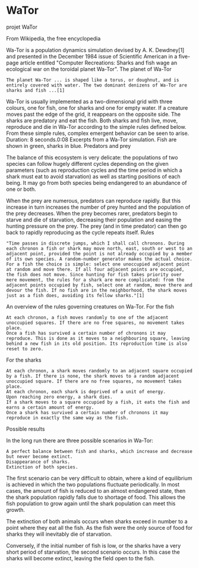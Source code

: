 # WaTor
projet WaTor

From Wikipedia, the free encyclopedia

Wa-Tor is a population dynamics simulation devised by A. K. Dewdney[1] and presented in the December 1984 issue of Scientific American in a five-page article entitled "Computer Recreations: Sharks and fish wage an ecological war on the toroidal planet Wa-Tor".
The planet of Wa-Tor

    The planet Wa-Tor ... is shaped like a torus, or doughnut, and is entirely covered with water. The two dominant denizens of Wa-Tor are sharks and fish ...[1]

Wa-Tor is usually implemented as a two-dimensional grid with three colours, one for fish, one for sharks and one for empty water. If a creature moves past the edge of the grid, it reappears on the opposite side. The sharks are predatory and eat the fish. Both sharks and fish live, move, reproduce and die in Wa-Tor according to the simple rules defined below. From these simple rules, complex emergent behavior can be seen to arise.
Duration: 8 seconds.0:08
Excerpts from a Wa-Tor simulation. Fish are shown in green, sharks in blue.
Predators and prey

The balance of this ecosystem is very delicate: the populations of two species can follow hugely different cycles depending on the given parameters (such as reproduction cycles and the time period in which a shark must eat to avoid starvation) as well as starting positions of each being. It may go from both species being endangered to an abundance of one or both.

When the prey are numerous, predators can reproduce rapidly. But this increase in turn increases the number of prey hunted and the population of the prey decreases. When the prey becomes rarer, predators begin to starve and die of starvation, decreasing their population and easing the hunting pressure on the prey. The prey (and in time predator) can then go back to rapidly reproducing as the cycle repeats itself.
Rules

    "Time passes in discrete jumps, which I shall call chronons. During each chronon a fish or shark may move north, east, south or west to an adjacent point, provided the point is not already occupied by a member of its own species. A random-number generator makes the actual choice. For a fish the choice is simple: select one unoccupied adjacent point at random and move there. If all four adjacent points are occupied, the fish does not move. Since hunting for fish takes priority over mere movement, the rules for a shark are more complicated: from the adjacent points occupied by fish, select one at random, move there and devour the fish. If no fish are in the neighborhood, the shark moves just as a fish does, avoiding its fellow sharks."[1]

An overview of the rules governing creatures on Wa-Tor.
For the fish

    At each chronon, a fish moves randomly to one of the adjacent unoccupied squares. If there are no free squares, no movement takes place.
    Once a fish has survived a certain number of chronons it may reproduce. This is done as it moves to a neighbouring square, leaving behind a new fish in its old position. Its reproduction time is also reset to zero.

For the sharks

    At each chronon, a shark moves randomly to an adjacent square occupied by a fish. If there is none, the shark moves to a random adjacent unoccupied square. If there are no free squares, no movement takes place.
    At each chronon, each shark is deprived of a unit of energy.
    Upon reaching zero energy, a shark dies.
    If a shark moves to a square occupied by a fish, it eats the fish and earns a certain amount of energy.
    Once a shark has survived a certain number of chronons it may reproduce in exactly the same way as the fish.

Possible results

In the long run there are three possible scenarios in Wa-Tor:

    A perfect balance between fish and sharks, which increase and decrease but never become extinct.
    Disappearance of sharks.
    Extinction of both species.

The first scenario can be very difficult to obtain, where a kind of equilibrium is achieved in which the two populations fluctuate periodically. In most cases, the amount of fish is reduced to an almost endangered state, then the shark population rapidly falls due to shortage of food. This allows the fish population to grow again until the shark population can meet this growth.

The extinction of both animals occurs when sharks exceed in number to a point where they eat all the fish. As the fish were the only source of food for sharks they will inevitably die of starvation.

Conversely, if the initial number of fish is low, or the sharks have a very short period of starvation, the second scenario occurs. In this case the sharks will become extinct, leaving the field open to the fish. 
